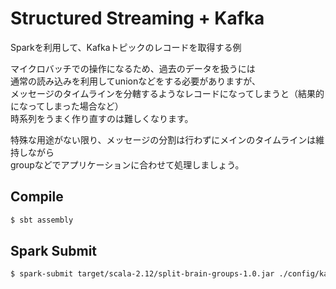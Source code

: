 # Structured Streaming + Kafka

Sparkを利用して、Kafkaトピックのレコードを取得する例  

マイクロバッチでの操作になるため、過去のデータを扱うには  
通常の読み込みを利用してunionなどをする必要がありますが、  
メッセージのタイムラインを分轄するようなレコードになってしまうと（結果的になってしまった場合など）  
時系列をうまく作り直すのは難しくなります。

特殊な用途がない限り、メッセージの分割は行わずにメインのタイムラインは維持しながら  
groupなどでアプリケーションに合わせて処理しましょう。

## Compile

```bash
$ sbt assembly
```

## Spark Submit

```bash
$ spark-submit target/scala-2.12/split-brain-groups-1.0.jar ./config/kafka.properties --master spark://localhost:7077
```
